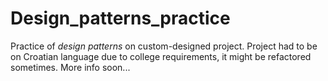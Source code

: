 # Design_patterns_practice
Practice of *design patterns* on custom-designed project. 
Project had to be on Croatian language due to college requirements, it might be refactored sometimes.
More info soon...

